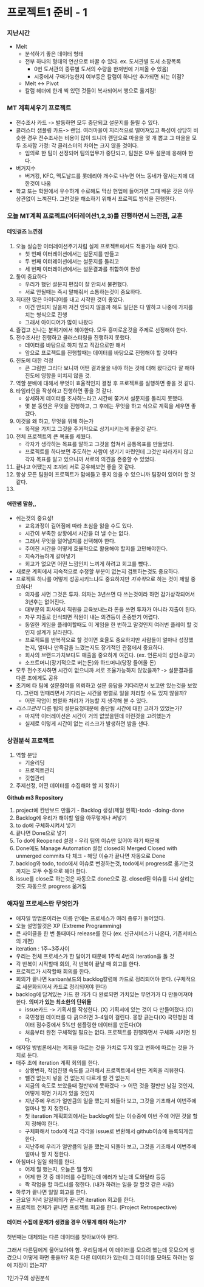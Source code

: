# 프로젝트1 준비 - 1

### 지난시간

* Melt
  * 분석하기 좋은 데이터 형태
  * 전부 하나의 형태의 연산으로 바꿀 수 있다. ex. 도서관별 도서 소장목록
    * 0번 도서관의 종류별 도서의 수량을 한꺼번에 가져올 수 있음)
    * 시중에서 구매가능한지 여부등은 칼럼이 하나만 추가되면 되는 이점?
  * Melt <-> Pivot
  * 칼럼 헤더에 한개 씩 있던 것들이 복사되어서 행으로 옮겨짐!



### MT 계획세우기 프로젝트

* 전수조사 카드 -> 발동하면 모두 중단되고 설문지를 돌릴 수 있다.
* 클러스터 샘플링 카드-> 랜덤. 여러마을이 지리적으로 떨어져있고 특성이 상당히 비슷한 경우 전수조사는 비용이 많이 드니까 랜덤으로 마을을 몇 개 뽑고 그 마을을 모두 조사함 가정: 각 클러스터의 차이는 크지 않을 것이다.
  * 임의로 한 팀이 선정되어 팀의업무가 중단되고, 팀원은 모두 설문에 응해야 한다.
* 버거지수
  * 버거킹, KFC, 맥도날드를 롯데리아 개수로 나누면 어느 동네가 잘사는지에 대한것이 나옴
* 학교 또는 학원에서 우수하게 수료해도 막상 현업에 들어가면 그때 배운 것은 아무 상관없이 느껴진다. 그런것을 해소하기 위해서 프로젝트 방식을 진행한다. 



### 오늘 MT계획 프로젝트(이터레이션1,2,3)를 진행하면서 느낀점, 교훈

#### 데잇걸즈 느낀점

1. 오늘 실습한 이터레이션주기처럼 실제 프로젝트에서도 적용가능 해야 한다.
   * 첫 번째 이터레이션에서는 설문지를 만들고
   * 두 번째 이터레이션에서는 설문지를 돌리고
   * 세 번째 이터레이션에서는 설문결과를 취합하여 완성
2. 툴이 중요하다
   * 우리가 했던 설문지 편집이 잘 안되서 불편했다.
   * 서로 안될때는 즉시 말해줘서 소통하는것이 중요하다.
3. 최대한 많은 아이디어를 내고 시작한 것이 좋았다.
   * 이건 안되지 않을까 저건 안되지 않을까 해도 일단은 다 말하고 나중에 가지를 치는 형식으로 진행
   * 그래서 아이디어가 많이 나왔다
4. 즐겁고 신나는 분위기에서 해야한다. 모두 흥미로운것을 주제로 선정해야 한다.
5. 전수조사만 진행하고 클러스터링을 진행하지 못했다.
   *  데이터를 바탕으로 하지 않고 직감으로만 해서 
   * 앞으로 프로젝트를 진행할때는 데이터를 바탕으로 진행해야 할 것이다
6. 진도에 대한 걱정
   * 큰 그림만 그리다 보니까 어떤 결과물을 내야 하는 것에 대해 왔다갔다 잘 해야 진도에 영향을 미치지 않을 것.
7. 역할 분배에 대해서 무엇이 효율적인지 결정 후 프로젝트를 실행하면 좋을 것 같다.
8. 타임라인을 작성하고 진행하면 좋을 것 같다.
   * 상세하게 데이터를 조사하느라고 시간에 쫓겨서 설문지를 돌리지 못했다.
   * 몇 분 동안은 무엇을 진행하고, 그 후에는 무엇을 하고 식으로 계획을 세우면 좋겠다.
9. 이것을 왜 하고, 무엇을 위해 하는가
   * 목적을 가지고 그것을 주기적으로 상기시키는게 좋을것 같다.
10. 전체 프로젝트의 큰 목표를 세웠다.
    * 각자가 생각하는 목표를 말하고 그것을 합쳐서 공통목표를 만들었다.
    * 프로젝트를 하다보면 주도하는 사람이 생기기 마련인데 그것만 따라가지 않고 각자 목표를 알고 있으니까 서로의 의견을 존중할 수 있었다.
11. 끝나고 어땠는지 조끼리 서로 공유해보면 좋을 것 같다.
12. 항상 모든 팀원이 프로젝트가 맘에들고 좋지 않을 수 있으니까 팀장이 있어야 할 것 같다.
13. 

#### 애란쌤 말씀,,

* 쉬는것의 중요성! 
  * 교육과정이 길어짐에 따라 초심을 잃을 수도 있다.
  * 시간이 부족한 상황에서 시간을 더 낼 수는 없다. 
  * 그래서 무엇을 덜어낼지를 선택해야 한다. 
  * 주어진 시간을 어떻게 효율적으로 활용해야 할지를 고민해야한다.
  * 지속가능하게 갈아넣기
  * 회고가 없으면 어떤 느낌인지 느끼게 하려고 회고를 뺐다..
* 새로운 계획에서 지속적으로 수정할 부분이 없는지 검토하는것도 중요하다.
* 프로젝트 하나를 어떻게 성공시키느냐도 중요하지만 *지속적*으로 하는 것이 제일 중요하다!
  * 의자를 사면 그것은 투자. 의자는 3년쓰면 다 쓰는것이라 하면 감가상각되어서 3년후는 없어진다.
  * 대부분의 회사에서 직원을 교육보내느라 돈을 쓰면 투자가 아니라 지출이 된다.
  * 자꾸 지출로 인식되면 직원이 내는 의견등이 존중받기 어렵다.
  * 동일한 게임을 플레이할때도 이 게임을 한 번하고 말것인지 여러번 플레이 할 것인지 설계가 달라진다.
  * 프로젝트를 반복적으로 할 것이면 효율도 중요하지만 사람들이 얼마나 성장했는지, 얼마나 만족감을 느꼈는지도 장기적인 관점에서 중요하다. 
  * 회사의 브랜드가치보다도 매출을 중요하게 여긴다. (ex. 언론사의 성인소광고)
  * 소프트머니(장기적으로 버는돈)와 하드머니(당장 들어올 돈)
* 모두 전수조사하면 시간이 없으니까 서로 조율가능하지 않았을까? -> 설문결과를 다른 조에게도 공유
* 초기에 타 팀에 설문참여를 의뢰하고 설문 응답을 기다리면서 보고만 있는것을 보았다. 그런데 멍때리면서 기다리는 시간을 병렬로 일을 처리할 수도 있지 않을까?
  * 어떤 작업이 병렬화 처리가 가능할 지 생각해 볼 수 있다.
* *리스크관리*  다른 팀의 설문요청때문에 중단될 시간에 대한 고려가 있었는가? 
  * 마지막 이터레이션은 시간이 거의 없었을텐데 이런것을 고려했는가
  * 실제로 이렇게 시간이 없는 리스크가 발생하면 밤을 샌다.

### 상권분석 프로젝트

1. 역할 분담
   * 기술리딩
   * 프로젝트관리
   * 깃헙관리
2. 주제선정, 어떤 데이터를 수집해야 할 지 정하기

**Github m3 Repository**

1.  project에 칸반보드 만들기 - Backlog 생성(제일 왼쪽)-todo -doing-done
2. Backlog에 우리가 해야할 일을 아무렇게나 써넣기
3. to do에 구체화시켜서 넣기
4. 끝나면 Done으로 넣기
5. To do에 Reopened 설정 - 우리 팀의 이슈만 있어야 하기 때문에 
6. Done에도 Manage Automation 설정 closed와 Merged Closed with unmerged commits 다 체크 - 해당 이슈가 끝나면 자동으로 Done
7. backlog와 todo, todo에서 이슈로 변경하는것, todo에서 progress로 옮기는것 까지는 모두 수동으로 해야 한다.
8. issue를 close로 하는것은 자동으로 done으로 감. closed된 이슈를 다시 살리는것도 자동으로 progress 옮겨짐



### 애자일 프로세스란 무엇인가

* 애자일 방법론이라는 이름 안에는 프로세스가 여러 종류가 들어있다.
* 오늘 설명할것은 XP (Extreme Programming)
* 큰 사이클을 한 번 돌때마다 release를 한다 (ex. 신규서비스가 나온다, 기존서비스의 개편)
* iteration : 1주~3주사이
* 우리는 전체 프로세스가 한 달이기 때문에 1주씩 4번의 iteration을 돌 것
* 각 반복이 시작할때 회의, 각 반복이 끝날 때 회고를 한다.
* 프로젝트가 시작할때 회의를 한다. 
* 회의가 끝나면 kanban보드의 backlog칼럼에 카드로 정리되어야 한다. (구체적으로 세분화되어서 카드로 정리되어야 한다)
* backlog에 담겨있는 카드 한 개가 다 완료되면 가치있는 무언가가 다 만들어져야 한다. **의미가 있는 최소한의 단위들**
  * issue카드 -> 기획서를 작성한다. (X) 기획서에 있는 것이 다 만들어졌다.(O)
  * 국민청원 데이터를 다 긁으려면 3-4일이 걸린다. 몽땅 긁는다(X) 국민청원 데이터 점수중에서 5%만 샘플링한 데이터를 만든다(O)
  * 처음부터 완전 구체적일 필요는 없다. 프로젝트를 진행하면서 구체화 시키면 된다.
* 애자일 방법론에서는 계획을 따르는 것을 가치로 두지 않고 변화에 따르는 것을 가치로 둔다. 
* 매주 초에 iteration 계획 회의를 한다. 
  * 상황변화, 작업진행 속도를 고려해서 프로젝트에서 만든 계획을 리뷰한다. 
  * 뺄건 없는지 넣을 건 없는지 다르게 할 건 없는지
  * 지금의 속도로 보았을때 절반밖에 못하겠다 -> 어떤 것을 절반만 남길 것인지, 어떻게 하면 가치가 있을 것인지
  * 지난주에 우리가 얼만큼의 일을 했는지 되돌아 보고, 그것을 기초해서 이번주에 얼마나 할 지 정한다.
  * 첫 iteration 계획회의에서는 backlog에 있는 이슈중에 이번 주에 어떤 것을 할지 정해야 한다.
  * 구체화해서 todo에 적고 각각을 issue로 변환해서 github이슈에 등록되게끔 한다.
  * 지난주에 우리가 얼만큼의 일을 했는지 되돌아 보고, 그것을 기초해서 이번주에 얼마나 할 지 정한다.
* 아침마다 일일 회의를 한다.
  * 어제 뭘 했는지, 오늘은 뭘 할지
  * 어제 한 것 중 데이터를 수집하는데 에러가 났는데 도와달라 등등
  * 짝 작업을 할 파트너를 정한다. (내가 하려는 일을 잘 할것 같은 사람)
* 하루가 끝나면 일일 회고를 한다.
* 금요일 저녁 일일회의가 끝나면 iteration 회고를 한다.
* 프로젝트 전체가 끝나면 프로젝트 회고를 한다. (Project Retrospective)



#### 데이터 수집에 문제가 생겼을 경우 어떻게 해야 하는가?

첫번째는 대체되는 다른 데이터를 찾아보아야 한다. 

그래서 다른팀에게 물어보아야 함. 우리팀에서 이 데이터를 모으려 했는데 못모으게 생겼으니 어떻게 하면 좋을까? 혹은 다른 데이터가 있는데 그 데이터를 모아도 하려는 일에 지장이 없는지?

1인가구의 상권분석